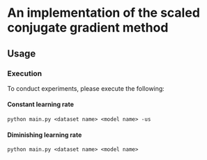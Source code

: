 # An implementation of the scaled conjugate gradient method

## Usage
### Execution
To conduct experiments, please execute the following: 
#### Constant learning rate
```shell script
python main.py <dataset name> <model name> -us
```
#### Diminishing learning rate
```shell script
python main.py <dataset name> <model name>
```
